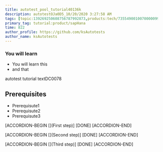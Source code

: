 ```yaml
---
title: autotest_pool_tutorial40136k
description: autotestOJa0D5_10/20/2020 3:27:58 AM
tags: [topic:139269250608756787992873,products:tech/73554900100700000996,tutorial:experience/advanced]
primary_tag: tutorial:product/sapHana
time: 822
author_profile: https://github.com/ksAutotests
author_name: ksAutotests
---
```

### You will learn
- You will learn this
- and that

autotest tutorial textDC0078

## Prerequisites
- Prerequisute1
- Prerequisute2
- Prerequisute3

[ACCORDION-BEGIN [](First step)]
[DONE]
[ACCORDION-END]

[ACCORDION-BEGIN [](Second step)]
[DONE]
[ACCORDION-END]

[ACCORDION-BEGIN [](Third step)]
[DONE]
[ACCORDION-END]

